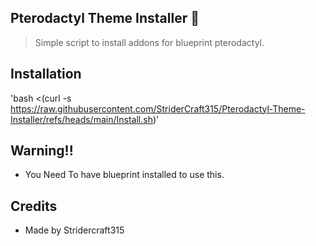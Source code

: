 ## Pterodactyl Theme Installer 🚀                                                                           

> Simple script to install addons for blueprint pterodactyl.


## Installation

'bash <(curl -s https://raw.githubusercontent.com/StriderCraft315/Pterodactyl-Theme-Installer/refs/heads/main/Install.sh)'

## Warning!!

- You Need To have blueprint installed to use this.


## Credits

- Made by Stridercraft315
